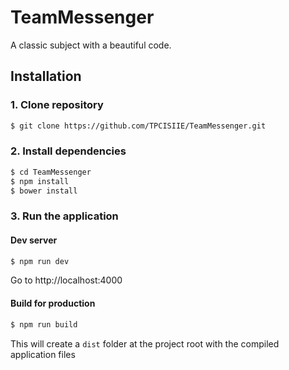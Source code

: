 # TeamMessenger
A classic subject with a beautiful code.

## Installation
### 1. Clone repository
```bash
$ git clone https://github.com/TPCISIIE/TeamMessenger.git
```

### 2. Install dependencies
```bash
$ cd TeamMessenger
$ npm install
$ bower install
```

### 3. Run the application
#### Dev server
```bash
$ npm run dev
```
Go to http://localhost:4000

#### Build for production
```bash
$ npm run build
```
This will create a `dist` folder at the project root with the compiled application files
